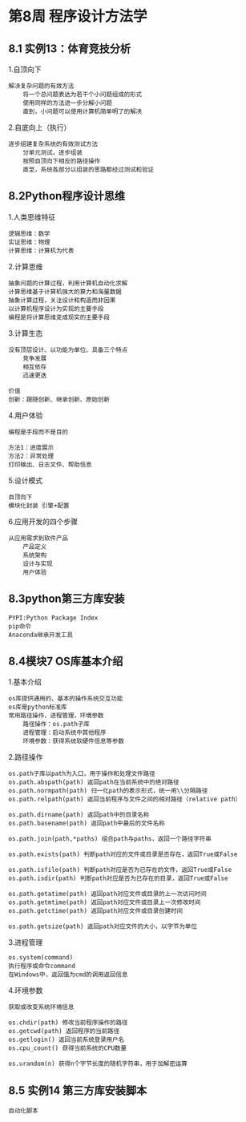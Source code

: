 # 第8周 程序设计方法学

## 8.1 实例13：体育竞技分析

1.自顶向下
    
    解决复杂问题的有效方法
        将一个总问题表达为若干个小问题组成的形式
        使用同样的方法进一步分解小问题
        直到，小问题可以使用计算机简单明了的解决
        
2.自底向上（执行）

    逐步组建复杂系统的有效测试方法
        分单元测试，逐步组装
        按照自顶向下相反的路径操作
        直至，系统各部分以组装的思路都经过测试和验证
        
## 8.2Python程序设计思维

1.人类思维特征
    
    逻辑思维：数学
    实证思维：物理
    计算思维：计算机为代表
    
2.计算思维

    抽象问题的计算过程，利用计算机自动化求解
    计算思维基于计算机强大的算力和海量数据
    抽象计算过程，关注设计和构造而非因果
    以计算机程序设计为实现的主要手段
    编程是将计算思维变成现实的主要手段
    
3.计算生态

    没有顶层设计、以功能为单位、具备三个特点
        竞争发展
        相互依存
        迅速更迭
         
    价值
    创新：跟随创新、继承创新、原始创新

4.用户体验

    编程是手段而不是目的
    
    方法1：进度展示
    方法2：异常处理
    打印输出、日志文件、帮助信息

5.设计模式

    自顶向下
    模块化封装 引擎+配置
    
6.应用开发的四个步骤

    从应用需求到软件产品
        产品定义
        系统架构
        设计与实现
        用户体验
        
## 8.3python第三方库安装

    PYPI:Python Package Index
    pip命令
    Anaconda继承开发工具

## 8.4模块7 OS库基本介绍

1.基本介绍
    
    os库提供通用的、基本的操作系统交互功能
    os库是python标准库
    常用路径操作，进程管理，环境参数
        路径操作：os.path子库
        进程管理：启动系统中其他程序
        环境参数：获得系统软硬件信息等参数
        
2.路径操作
    
    os.path子库以path为入口，用于操作和处理文件路径
    os.path.abspath(path) 返回path在当前系统中的绝对路径
    os.path.normpath(path) 归一化path的表示形式，统一用\\分隔路径
    os.path.relpath(path) 返回当前程序与文件之间的相对路径（relative path）
    
    os.path.dirname(path) 返回path中的目录名称
    os.path.basename(path) 返回path中最后的文件名称
    
    os.path.join(path,*paths) 组合path与paths，返回一个路径字符串
    
    os.path.exists(path) 判断path对应的文件或目录是否存在，返回True或False
    
    os.path.isfile(path) 判断path对应是否为已存在的文件，返回True或False
    os.path.isdir(path) 判断path对应是否为已存在的目录，返回True或False
    
    os.path.getatime(path) 返回path对应文件或目录的上一次访问时间
    os.path.getmtime(path) 返回path对应文件或目录上一次修改时间
    os.path.getctime(path) 返回path对应文件或目录创建时间
    
    os.path.getsize(path) 返回path对应文件的大小，以字节为单位
    
3.进程管理

    os.system(command) 
    执行程序或命令command
    在Windows中，返回值为cmd的调用返回信息
    
4.环境参数

    获取或改变系统环境信息
 
    os.chdir(path) 修改当前程序操作的路径
    os.getcwd(path) 返回程序的当前路径
    os.getlogin() 返回当前系统登录用户名
    os.cpu_count() 获得当前系统的CPU数量
    
    os.urandom(n) 获得n个字节长度的随机字符串，用于加解密运算
    
## 8.5 实例14 第三方库安装脚本

    自动化脚本
    
